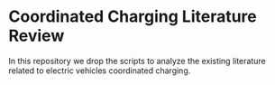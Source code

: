 # Coordinated Charging Literature Review

In this repository we drop the scripts to analyze the existing literature related to electric vehicles coordinated charging.

